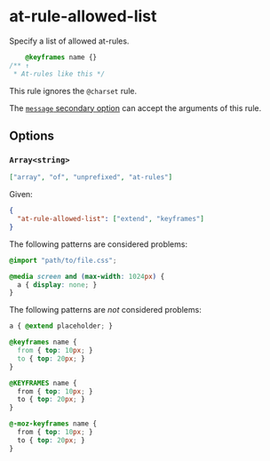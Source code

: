# at-rule-allowed-list

Specify a list of allowed at-rules.

<!-- prettier-ignore -->
```css
    @keyframes name {}
/** ↑
 * At-rules like this */
```

This rule ignores the `@charset` rule.

The [`message` secondary option](../../../docs/user-guide/configure.md#message) can accept the arguments of this rule.

## Options

### `Array<string>`

```json
["array", "of", "unprefixed", "at-rules"]
```

Given:

```json
{
  "at-rule-allowed-list": ["extend", "keyframes"]
}
```

The following patterns are considered problems:

<!-- prettier-ignore -->
```css
@import "path/to/file.css";
```

<!-- prettier-ignore -->
```css
@media screen and (max-width: 1024px) {
  a { display: none; }
}
```

The following patterns are _not_ considered problems:

<!-- prettier-ignore -->
```css
a { @extend placeholder; }
```

<!-- prettier-ignore -->
```css
@keyframes name {
  from { top: 10px; }
  to { top: 20px; }
}
```

<!-- prettier-ignore -->
```css
@KEYFRAMES name {
  from { top: 10px; }
  to { top: 20px; }
}
```

<!-- prettier-ignore -->
```css
@-moz-keyframes name {
  from { top: 10px; }
  to { top: 20px; }
}
```
